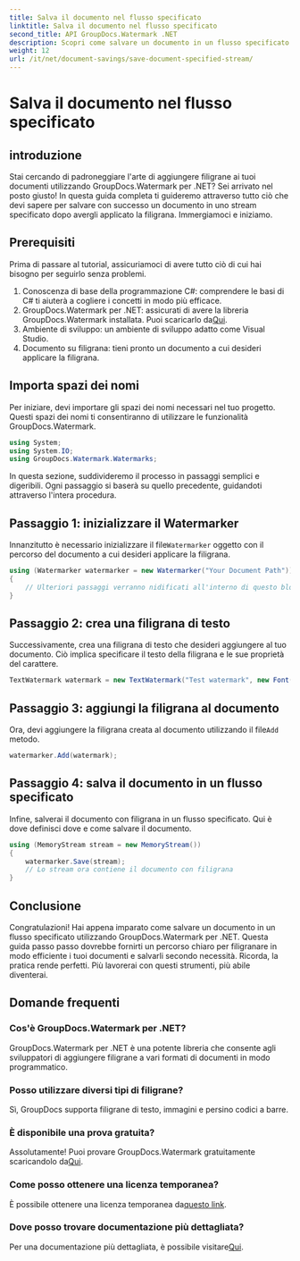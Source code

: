 ```yaml
---
title: Salva il documento nel flusso specificato
linktitle: Salva il documento nel flusso specificato
second_title: API GroupDocs.Watermark .NET
description: Scopri come salvare un documento in un flusso specificato utilizzando GroupDocs.Watermark per .NET con questa guida passo passo. Perfetto per sviluppatori di tutti i livelli.
weight: 12
url: /it/net/document-savings/save-document-specified-stream/
---
```


# Salva il documento nel flusso specificato

## introduzione
Stai cercando di padroneggiare l'arte di aggiungere filigrane ai tuoi documenti utilizzando GroupDocs.Watermark per .NET? Sei arrivato nel posto giusto! In questa guida completa ti guideremo attraverso tutto ciò che devi sapere per salvare con successo un documento in uno stream specificato dopo avergli applicato la filigrana. Immergiamoci e iniziamo.
## Prerequisiti
Prima di passare al tutorial, assicuriamoci di avere tutto ciò di cui hai bisogno per seguirlo senza problemi.
1. Conoscenza di base della programmazione C#: comprendere le basi di C# ti aiuterà a cogliere i concetti in modo più efficace.
2.  GroupDocs.Watermark per .NET: assicurati di avere la libreria GroupDocs.Watermark installata. Puoi scaricarlo da[Qui](https://releases.groupdocs.com/Watermark/net/).
3. Ambiente di sviluppo: un ambiente di sviluppo adatto come Visual Studio.
4. Documento su filigrana: tieni pronto un documento a cui desideri applicare la filigrana.
## Importa spazi dei nomi
Per iniziare, devi importare gli spazi dei nomi necessari nel tuo progetto. Questi spazi dei nomi ti consentiranno di utilizzare le funzionalità GroupDocs.Watermark.
```csharp
using System;
using System.IO;
using GroupDocs.Watermark.Watermarks;
```
In questa sezione, suddivideremo il processo in passaggi semplici e digeribili. Ogni passaggio si baserà su quello precedente, guidandoti attraverso l'intera procedura.
## Passaggio 1: inizializzare il Watermarker
 Innanzitutto è necessario inizializzare il file`Watermarker` oggetto con il percorso del documento a cui desideri applicare la filigrana.
```csharp
using (Watermarker watermarker = new Watermarker("Your Document Path"))
{
    // Ulteriori passaggi verranno nidificati all'interno di questo blocco
}
```
## Passaggio 2: crea una filigrana di testo
Successivamente, crea una filigrana di testo che desideri aggiungere al tuo documento. Ciò implica specificare il testo della filigrana e le sue proprietà del carattere.
```csharp
TextWatermark watermark = new TextWatermark("Test watermark", new Font("Arial", 12));
```
## Passaggio 3: aggiungi la filigrana al documento
 Ora, devi aggiungere la filigrana creata al documento utilizzando il file`Add` metodo.
```csharp
watermarker.Add(watermark);
```
## Passaggio 4: salva il documento in un flusso specificato
Infine, salverai il documento con filigrana in un flusso specificato. Qui è dove definisci dove e come salvare il documento.
```csharp
using (MemoryStream stream = new MemoryStream())
{
    watermarker.Save(stream);
    // Lo stream ora contiene il documento con filigrana
}
```
## Conclusione
Congratulazioni! Hai appena imparato come salvare un documento in un flusso specificato utilizzando GroupDocs.Watermark per .NET. Questa guida passo passo dovrebbe fornirti un percorso chiaro per filigranare in modo efficiente i tuoi documenti e salvarli secondo necessità. Ricorda, la pratica rende perfetti. Più lavorerai con questi strumenti, più abile diventerai.
## Domande frequenti
### Cos'è GroupDocs.Watermark per .NET?
GroupDocs.Watermark per .NET è una potente libreria che consente agli sviluppatori di aggiungere filigrane a vari formati di documenti in modo programmatico.
### Posso utilizzare diversi tipi di filigrane?
Sì, GroupDocs supporta filigrane di testo, immagini e persino codici a barre.
### È disponibile una prova gratuita?
 Assolutamente! Puoi provare GroupDocs.Watermark gratuitamente scaricandolo da[Qui](https://releases.groupdocs.com/).
### Come posso ottenere una licenza temporanea?
 È possibile ottenere una licenza temporanea da[questo link](https://purchase.groupdocs.com/temporary-license/).
### Dove posso trovare documentazione più dettagliata?
 Per una documentazione più dettagliata, è possibile visitare[Qui](https://tutorials.groupdocs.com/Watermark/net/).